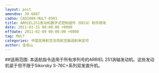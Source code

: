```yaml
---
layout: post
amendno: 39-6887
cadno: CAD2009-MULT-05R1
title: ARRIEL2S1发动机数字式控制组件（DECU）软件修改
date: 2011-01-31 00:00:00 +0800
effdate: 2011-02-09 00:00:00 +0800
tag: MULT
categories: 中国民用航空总局航空器适航审定司
author: 金奕山
---
```


##适用范围:
本适航指令适用于所有序列号的ARRIEL 2S1涡轴发动机。这些发动机装于但不限于Sikorsky S-76C+系列双发直升机。


